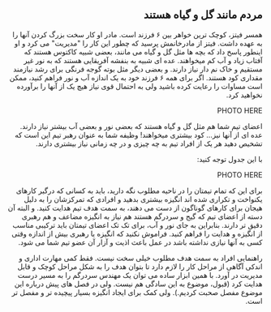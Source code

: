 <div dir="rtl">

## مردم مانند گل و گیاه هستند

همسر فیتز، کوچک ترین خواهر بین ۶ فرزند است. مادر او کار سخت بزرگ کردن آنها را به عهده داشت. فیتز از مادرخانمش پرسید که چطور این کار را "مدیریت" می کرد و او اینطور پاسخ داد که بچه ها مثل گل و گیاه می مانند، بعضی شبیه کاکتوس هستند که آفتاب زیاد و آب کم میخواهند. عده ای شبیه به بنفشه آفریقایی هستند که به نور غیر مستقیم و خاک نم دار نیاز دارند. و بعضی دیگر مثل بوته گوجه فرنگی برای رشد نیازمند مقداری کود هستند. اگر برای همه ۶ فرزند خود به یک اندازه آب و نور فراهم کنید، ممکن است مساوات را رعایت کرده باشید ولی به احتمال قوی نیاز هیچ یک از آنها را برآورده نخواهید کرد. 

PHOTO HERE 

اعضای تیم شما هم مثل گل و گیاه هستند که بعضی نور و بعضی آب بیشتر نیاز دارند. عده ای از آنها نیز… کود بیشتری میخواهند! وظیفه شما به عنوان رهبر تیم این است که تشخیص دهید هر یک از افراد تیم به چه چیزی و در چه زمانی نیاز بیشتری دارند. 

با این جدول توجه کنید: 

PHOTO HERE 

برای این که تمام تیمتان را در ناحیه مطلوب نگه دارید، باید به کسانی که درگیر کارهای یکنواخت و تکراری شده اند انگیزه بیشتری بدهید و افرادی که تمرکزشان را به دلیل هیجان برای کارهای گوناگون از دست می دهند، به سمت هدف تیم هدایت کنید. و البته آن دسته از اعضای تیم که گیج و سردرگم هستند هم نیاز به انگیزه مضاعف و هم رهبری دقیق تر دارند. بنابراین به جای نور و آب، برای تک تک اعضای تیمتان باید ترکیبی مناسب از انگیزه و هدایت را فراهم کنید. فراموش نکنید که انگیزه یا رهبری بیش از اندازه وقتی کسی به آنها نیازی نداشته باشد در عمل باعث اذیت و آزار آن عضو تیم شما می شود. 

راهنمایی افراد به سمت هدف مطلوب خیلی سخت نیست. فقط کمی مهارت اداری و اندکی آگاهی از مراحل کار را لازم دارد تا بتوان هدف را به شکل مراحل کوچک و قابل مدیریت در آورد. با همین ابزار ساده می توان یک مهندس سردرگم را به مسیر درست هدایت کرد (قبول، موضوع به این سادگی هم نیست. ولی در فصل های پیش درباره این موضوع مفصل صحبت کردیم.). ولی کمک برای ایجاد انگیزه بسیار پیچیده تر و مفصل تر است. 

</div>

